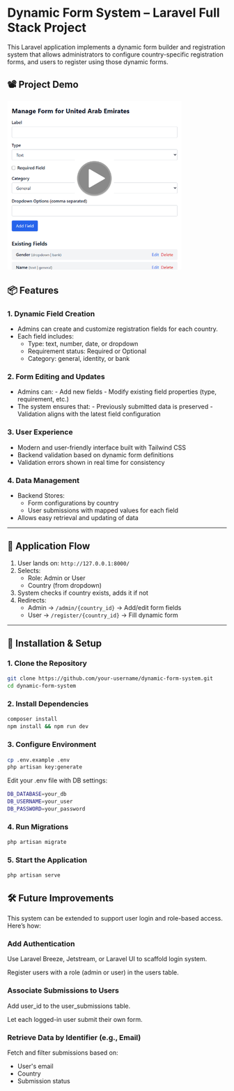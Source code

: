 # Dynamic Form System – Laravel Full Stack Project

This Laravel application implements a dynamic form builder and registration system that allows administrators to configure country-specific registration forms, and users to register using those dynamic forms.

## 📽️ Project Demo

<a href="https://drive.google.com/file/d/1y_eXSQi9wIjULVWGAnWIMRSCPEgpKDXN/view?usp=sharing" target="_blank">
  <img src="demo_preview.png" alt="Click here to watch the demo" width="400">
</a>


## 📦 Features

### 1. Dynamic Field Creation

- Admins can create and customize registration fields for each country.
- Each field includes:
    - Type: text, number, date, or dropdown
    - Requirement status: Required or Optional
    - Category: general, identity, or bank

### 2. Form Editing and Updates

- Admins can:
      - Add new fields
      - Modify existing field properties (type, requirement, etc.)
- The system ensures that:
      - Previously submitted data is preserved
      - Validation aligns with the latest field configuration
  
### 3. User Experience
- Modern and user-friendly interface built with Tailwind CSS
- Backend validation based on dynamic form definitions
- Validation errors shown in real time for consistency

### 4. Data Management
- Backend Stores:
  - Form configurations by country
  - User submissions with mapped values for each field
- Allows easy retrieval and updating of data

---

## 🧭 Application Flow

1. User lands on: `http://127.0.0.1:8000/`
2. Selects:
   - Role: Admin or User
   - Country (from dropdown)
3. System checks if country exists, adds it if not
4. Redirects:
   - Admin → `/admin/{country_id}` → Add/edit form fields
   - User → `/register/{country_id}` → Fill dynamic form

---

## 🚀 Installation & Setup

### 1. Clone the Repository
```bash
git clone https://github.com/your-username/dynamic-form-system.git
cd dynamic-form-system
```
### 2. Install Dependencies

```bash
composer install
npm install && npm run dev
```
### 3. Configure Environment

```bash
cp .env.example .env
php artisan key:generate
```
Edit your .env file with DB settings:

```bash
DB_DATABASE=your_db
DB_USERNAME=your_user
DB_PASSWORD=your_password
```
### 4. Run Migrations

```bash
php artisan migrate
```
### 5. Start the Application

```bash
php artisan serve
```
## 🛠️ Future Improvements

This system can be extended to support user login and role-based access. Here’s how:

### Add Authentication
Use Laravel Breeze, Jetstream, or Laravel UI to scaffold login system.

Register users with a role (admin or user) in the users table.

### Associate Submissions to Users
Add user_id to the user_submissions table.

Let each logged-in user submit their own form.

### Retrieve Data by Identifier (e.g., Email)
Fetch and filter submissions based on:
- User's email
- Country
- Submission status
